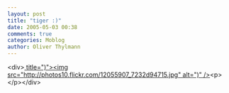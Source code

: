 ```yaml
---
layout: post
title: "tiger :)"
date: 2005-05-03 00:38
comments: true
categories: Moblog
author: Oliver Thylmann
---
```



&lt;div&gt;[ title=&quot;)&quot;&gt;&lt;img src=&quot;http://photos10.flickr.com/12055907_7232d94715.jpg&quot; alt=&quot;)&quot; /&gt;](http://www.flickr.com/photos/oliver/12055907/)&lt;p&gt;&lt;/p&gt;&lt;/div&gt;


